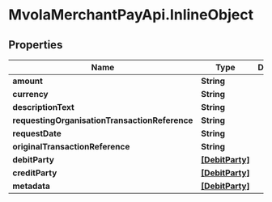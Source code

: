 # MvolaMerchantPayApi.InlineObject

## Properties

Name | Type | Description | Notes
------------ | ------------- | ------------- | -------------
**amount** | **String** |  | [optional] 
**currency** | **String** |  | [optional] 
**descriptionText** | **String** |  | [optional] 
**requestingOrganisationTransactionReference** | **String** |  | [optional] 
**requestDate** | **String** |  | [optional] 
**originalTransactionReference** | **String** |  | [optional] 
**debitParty** | [**[DebitParty]**](DebitParty.md) |  | [optional] 
**creditParty** | [**[DebitParty]**](DebitParty.md) |  | [optional] 
**metadata** | [**[DebitParty]**](DebitParty.md) |  | [optional] 


